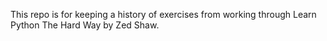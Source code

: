 This repo is for keeping a history of exercises from working through Learn Python The Hard Way by Zed Shaw.